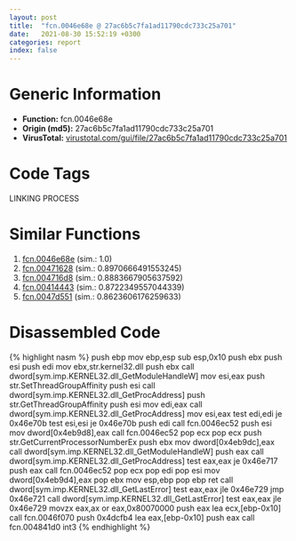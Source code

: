 ```yaml
---
layout: post
title:  "fcn.0046e68e @ 27ac6b5c7fa1ad11790cdc733c25a701"
date:   2021-08-30 15:52:19 +0300
categories: report
index: false
---
```


# Generic Information
- **Function:** fcn.0046e68e
- **Origin (md5):** 27ac6b5c7fa1ad11790cdc733c25a701
- **VirusTotal:** [virustotal.com/gui/file/27ac6b5c7fa1ad11790cdc733c25a701][virustotal_ref]

# Code Tags
<span class="tag" id="LINKING">LINKING</span>
<span class="tag" id="PROCESS">PROCESS</span>


# Similar Functions

1. [fcn.0046e68e][similar_1_ref] (sim.: 1.0)
2. [fcn.00471628][similar_2_ref] (sim.: 0.8970666491553245)
3. [fcn.004716d8][similar_3_ref] (sim.: 0.8883667905637592)
4. [fcn.00414443][similar_4_ref] (sim.: 0.8722349557044339)
5. [fcn.0047d551][similar_5_ref] (sim.: 0.8623606176259633)


# Disassembled Code

{% highlight nasm %}
push ebp
mov ebp,esp
sub esp,0x10
push ebx
push esi
push edi
mov ebx,str.kernel32.dll
push ebx
call dword[sym.imp.KERNEL32.dll_GetModuleHandleW]
mov esi,eax
push str.SetThreadGroupAffinity
push esi
call dword[sym.imp.KERNEL32.dll_GetProcAddress]
push str.GetThreadGroupAffinity
push esi
mov edi,eax
call dword[sym.imp.KERNEL32.dll_GetProcAddress]
mov esi,eax
test edi,edi
je 0x46e70b
test esi,esi
je 0x46e70b
push edi
call fcn.0046ec52
push esi
mov dword[0x4eb9d8],eax
call fcn.0046ec52
pop ecx
pop ecx
push str.GetCurrentProcessorNumberEx
push ebx
mov dword[0x4eb9dc],eax
call dword[sym.imp.KERNEL32.dll_GetModuleHandleW]
push eax
call dword[sym.imp.KERNEL32.dll_GetProcAddress]
test eax,eax
je 0x46e717
push eax
call fcn.0046ec52
pop ecx
pop edi
pop esi
mov dword[0x4eb9d4],eax
pop ebx
mov esp,ebp
pop ebp
ret 
call dword[sym.imp.KERNEL32.dll_GetLastError]
test eax,eax
jle 0x46e729
jmp 0x46e721
call dword[sym.imp.KERNEL32.dll_GetLastError]
test eax,eax
jle 0x46e729
movzx eax,ax
or eax,0x80070000
push eax
lea ecx,[ebp-0x10]
call fcn.0046f070
push 0x4dcfb4
lea eax,[ebp-0x10]
push eax
call fcn.004841d0
int3 
{% endhighlight %}


[similar_1_ref]: /report/fcn.0046e68e@9b5524245506621a9773176393787e61
[similar_2_ref]: /report/fcn.00471628@843c4207147f5bab0e104024677fd9ec
[similar_3_ref]: /report/fcn.004716d8@ba63c5f75a2177720b184529dbf918cf
[similar_4_ref]: /report/fcn.00414443@065d95e046989885ac0aa05648eeda39
[similar_5_ref]: /report/fcn.0047d551@843c4207147f5bab0e104024677fd9ec
[virustotal_ref]: https://www.virustotal.com/gui/file/27ac6b5c7fa1ad11790cdc733c25a701